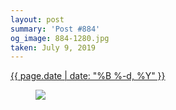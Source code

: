 ```yaml
---
layout: post
summary: 'Post #884'
og_image: 884-1280.jpg
taken: July 9, 2019
---
```


<div class="post">
 <time>
  <a href="/884">
   {{ page.date | date: "%B %-d, %Y" }}
  </a>
 </time>
 <a href="/884">
  <figure data-taken="7/9/2019">
   <img sizes="(min-width: 700px) 50vw, calc(100vw - 2rem)" src="{{ site.assets_url }}/884-640.jpg" srcset="{{ site.assets_url }}/884-320.jpg 320w, {{ site.assets_url }}/884-640.jpg 640w, {{ site.assets_url }}/884-960.jpg 960w, {{ site.assets_url }}/884-1280.jpg 1280w"/>
  </figure>
 </a>
</div>
